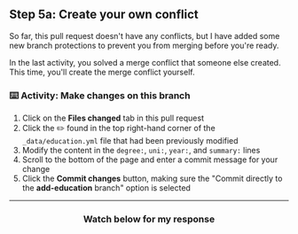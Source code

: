 ## Step 5a: Create your own conflict

So far, this pull request doesn't have any conflicts, but I have added some new branch protections to prevent you from merging before you're ready.

In the last activity, you solved a merge conflict that someone else created. This time, you'll create the merge conflict yourself.

### :keyboard: Activity: Make changes on this branch

1. Click on the **Files changed** tab in this pull request
1. Click the :pencil2: found in the top right-hand corner of the `_data/education.yml` file that had been previously modified
1. Modify the content in the `degree:`, `uni:`, `year:`, and `summary:` lines
1. Scroll to the bottom of the page and enter a commit message for your change
1. Click the **Commit changes** button, making sure the "Commit directly to the **add-education** branch" option is selected

<hr>
<h3 align="center">Watch below for my response</h3>
